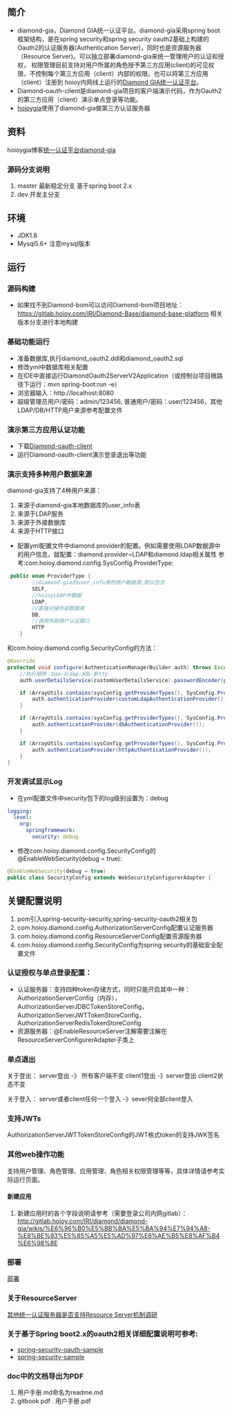 ## 简介
* diamond-gia，Diamond GIA统一认证平台。diamond-gia采用spring boot框架结构，是在spring security和spring security oauth2基础上构建的
Oauth2的认证服务器(Authentication Server)，同时也是资源服务器（Resource Server)。可以独立部署diamond-gia来统一管理用户的认证和授权，
权限管理目前支持对用户所属的角色授予第三方应用(client)的可见权限，不控制每个第三方应用（client）内部的权限。也可以将第三方应用（client）注册到
hoioy内网线上运行的[Diamond GIA统一认证平台](http://gia.diamond.hoioy.com)。
* Diamond-oauth-client是diamond-gia项目的客户端演示代码，作为Oauth2的第三方应用（client）演示单点登录等功能。
* [hoioygia](http://gitlab.hoioy.com/IRI/community)使用了diamond-gia做第三方认证服务器

## 资料
hoioygia博客[统一认证平台diamond-gia](http://tech.hoioy.com/#/blog/view/7eb7cba83b6b4dc38216dda46057e4e8)

### 源码分支说明
1. master 最新稳定分支 基于spring boot 2.x
2. dev 开发主分支

## 环境
* JDK1.8
* Mysql5.6+ 注意mysql版本

## 运行
### 源码构建
* 如果找不到Diamond-bom可以访问Diamond-bom项目地址：https://gitlab.hoioy.com/IRI/Diamond-Base/diamond-base-platform 相关版本分支进行本地构建

### 基础功能运行
* 准备数据库,执行diamond_oauth2.ddl和diamond_oauth2.sql
* 修改yml中数据库相关配置
* 在IDE中直接运行DiamondOauth2ServerV2Application（或控制台项目根路径下运行：mvn spring-boot:run -e）
* 浏览器输入：http://localhost:8080
* 超级管理员用户/密码：admin/123456, 普通用户/密码：user/123456，其他LDAP/DB/HTTP用户来源参考配置文件

### 演示第三方应用认证功能
* 下载[Diamond-oauth-client](https://gitlab.hoioy.com/IRI/diamond-auth/diamond-oauth-client)
* 运行Diamond-oauth-client演示登录退出等功能

### 演示支持多种用户数据来源
diamond-gia支持了4种用户来源：
1. 来源于diamond-gia本地数据库的user_info表
2. 来源于LDAP服务
3. 来源于外接数据库
4. 来源于HTTP接口

* 配置yml配置文件中diamond.provider的配置。例如需要使用LDAP数据源中的用户信息，就配置：diamond.provider=LDAP和diamond.ldap相关属性
参考:com.hoioy.diamond.config.SysConfig.ProviderType:
```java
 public enum ProviderType {
        //diamond-gia的user_info表的用户数据源,默认包含
        SELF,
        //hoioyLDAP中数据
        LDAP,
        //直接对接外部数据库
        DB,
        //调用外部用户认证接口
        HTTP
    }
```
和com.hoioy.diamond.config.SecurityConfig的方法：
```java
@Override
protected void configure(AuthenticationManagerBuilder auth) throws Exception {
    //执行顺序：Dao-》ldap-》db-》http
    auth.userDetailsService(customUserDetailsService).passwordEncoder(passwordEncoder());

    if (ArrayUtils.contains(sysConfig.getProviderTypes(), SysConfig.ProviderType.LDAP)) {
        auth.authenticationProvider(customLdapAuthenticationProvider());
    }

    if (ArrayUtils.contains(sysConfig.getProviderTypes(), SysConfig.ProviderType.DB)) {
        auth.authenticationProvider(dbAuthenticationProvider());
    }

    if (ArrayUtils.contains(sysConfig.getProviderTypes(), SysConfig.ProviderType.HTTP)) {
        auth.authenticationProvider(httpAuthenticationProvider());
    }
}
```

### 开发调试显示Log
* 在yml配置文件中security包下的log级别设置为：debug
```yml
logging:
  level:
    org:
      springframework:
        security: debug
```

* 修改com.hoioy.diamond.config.SecurityConfig的@EnableWebSecurity(debug = true):
```java
@EnableWebSecurity(debug = true)
public class SecurityConfig extends WebSecurityConfigurerAdapter {
```

## 关键配置说明
1. pom引入spring-security-security,spring-security-oauth2相关包
2. com.hoioy.diamond.config.AuthorizationServerConfig配置认证服务器
3. com.hoioy.diamond.config.ResourceServerConfig配置资源服务器
4. com.hoioy.diamond.config.SecurityConfig为spring security的基础安全配置文件

### 认证授权与单点登录配置：
* 认证服务器：支持四种token存储方式，同时只能开启其中一种：AuthorizationServerConfig（内存），AuthorizationServerJDBCTokenStoreConfig，AuthorizationServerJWTTokenStoreConfig，AuthorizationServerRedisTokenStoreConfig
* 资源服务器：@EnableResourceServer注解需要注解在ResourceServerConfigurerAdapter子类上

### 单点退出
关于登出：
server登出 -》  所有客户端不变
client1登出  -》server登出  client2状态不变

关于登入：
server或者client任何一个登入  -》sever何全部client登入

### 支持JWTs
AuthorizationServerJWTTokenStoreConfig的JWT格式token的支持JWK签名

### 其他web操作功能
支持用户管理、角色管理、应用管理、角色相关权限管理等等，具体详情请参考实际运行页面。

#### 新建应用
1. 新建应用时的各个字段说明请参考（需要登录公司内网gitlab）：http://gitlab.hoioy.com/IRI/diamond/diamond-gia/wikis/%E6%96%B0%E5%BB%BA%E5%BA%94%E7%94%A8-%E8%BE%93%E5%85%A5%E5%AD%97%E6%AE%B5%E8%AF%B4%E6%98%8E

### 部署
[部署](./doc/部署.md)

### 关于ResourceServer
[其他统一认证服务器是否支持Resource Server机制调研](./doc/问题与解决方案.md)

### 关于基于Spring boot2.x的oauth2相关详细配置说明可参考:
* [spring-security-oauth-sample](http://gitlab.hoioy.com/zhaozhao/spring-security-oauth-sample)
* [spring-security-sample](http://gitlab.hoioy.com/zhaozhao/spring-security-sample)

### doc中的文档导出为PDF
1. 用户手册.md命名为readme.md
1. gitbook pdf . 用户手册.pdf
